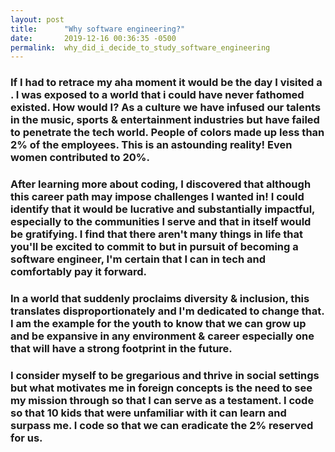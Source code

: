 ```yaml
---
layout: post
title:      "Why software engineering?"
date:       2019-12-16 00:36:35 -0500
permalink:  why_did_i_decide_to_study_software_engineering
---
```


### If I had to retrace my aha moment it would be the day I visited a <insert big tech company name here/>. I was exposed to a world that i could have never fathomed existed. How would I? As a culture we have infused our talents in the music, sports & entertainment industries but have failed to penetrate the tech world.  People of colors made up less than 2% of the employees. This is an astounding reality! Even women contributed to 20%.

### After learning more about coding, I discovered that although this career path may impose challenges I wanted in! I could identify that it would be lucrative and substantially impactful, especially to the communities I serve and that in itself would be gratifying. I find that there aren't many things in life that you'll be excited to commit to but in pursuit of becoming a software engineer,  I'm certain that I can in tech and comfortably pay it forward. 


### In a world that suddenly proclaims diversity & inclusion, this translates disproportionately and I'm dedicated to change that. I am the example for the youth to know that we can grow up and be expansive in any environment & career especially one that will have a strong footprint in the future. 

### I consider myself to be gregarious and thrive in social settings but what motivates me in foreign concepts is the need to see my mission through so that I can serve as a testament. I code so that 10 kids that were unfamiliar with it can learn and surpass me. I code so that we can eradicate the 2% reserved for us. 
